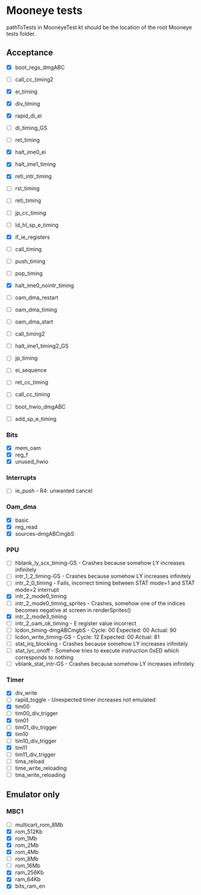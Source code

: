 # Mooneye tests
pathToTests in MooneyeTest.kt should be the location of the root Mooneye tests folder. 

## Acceptance
- [x] boot_regs_dmgABC
- [ ] call_cc_timing2
- [x] ei_timing
- [x] div_timing
- [x] rapid_di_ei
- [ ] di_timing_GS
- [ ] ret_timing
- [x] halt_ime0_ei
- [x] halt_ime1_timing
- [x] reti_intr_timing
- [ ] rst_timing
- [ ] reti_timing
- [ ] jp_cc_timing
- [ ] ld_hl_sp_e_timing
- [x] if_ie_registers
- [ ] call_timing
- [ ] push_timing
- [ ] pop_timing
- [x] halt_ime0_nointr_timing
- [ ] oam_dma_restart
- [ ] oam_dma_timing
- [ ] oam_dma_start
- [ ] call_timing2
- [ ] halt_ime1_timing2_GS
- [ ] jp_timing
- [ ] ei_sequence
- [ ] ret_cc_timing
- [ ] call_cc_timing
- [ ] boot_hwio_dmgABC
- [ ] add_sp_e_timing


### Bits
- [x] mem_oam
- [x] reg_f
- [x] unused_hwio

### Interrupts
- [ ] ie_push - R4: unwanted cancel

### Oam_dma
- [x] basic
- [x] reg_read
- [x] sources-dmgABCmgbS

### PPU
- [ ] hblank_ly_scx_timing-GS - Crashes because somehow LY increases infinitely
- [ ] intr_1_2_timing-GS - Crashes because somehow LY increases infinitely
- [ ] intr_2_0_timing - Fails, incorrect timing between STAT mode=1 and STAT mode=2 interrupt
- [x] intr_2_mode0_timing
- [ ] intr_2_mode0_timing_sprites - Crashes, somehow one of the indices becomes negative at screen in renderSprites()
- [x] intr_2_mode3_timing
- [ ] intr_2_oam_ok_timing - E register value incorrect
- [ ] lcdon_timing-dmgABCmgbS - Cycle: 00 Expected: 00 Actual: 90
- [ ] lcdon_write_timing-GS - Cycle: 12 Expected: 00 Actual: 81
- [ ] stat_irq_blocking - Crashes because somehow LY increases infinitely
- [ ] stat_lyc_onoff - Somehow tries to execute instruction 0xED which corresponds to nothing
- [ ] vblank_stat_intr-GS - Crashes because somehow LY increases infinitely

### Timer
- [x] div_write
- [ ] rapid_toggle - Unexpected timer increases not emulated
- [x] tim00
- [ ] tim00_div_trigger
- [x] tim01
- [ ] tim01_div_trigger
- [x] tim10
- [ ] tim10_div_trigger
- [x] tim11
- [ ] tim11_div_trigger
- [ ] tima_reload
- [ ] time_write_reloading
- [ ] tma_write_reloading

## Emulator only
### MBC1
- [ ] multicart_rom_8Mb
- [x] rom_512Kb
- [x] rom_1Mb
- [x] rom_2Mb
- [x] rom_4Mb
- [ ] rom_8Mb
- [ ] rom_16Mb
- [x] ram_256Kb
- [x] ram_64Kb
- [x] bits_ram_en
